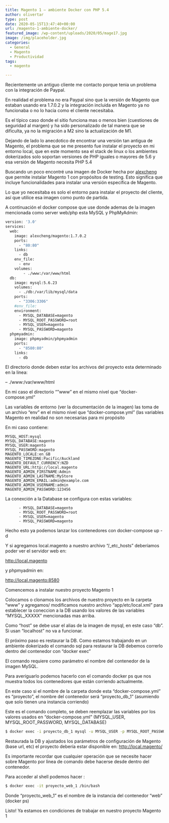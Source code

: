 ```yaml
---
title: Magento 1 – ambiente Docker con PHP 5.4
author: olivertar
type: post
date: 2020-05-15T13:47:40+00:00
url: /magento-1-ambiente-docker/
featured_image: /wp-content/uploads/2020/05/mage17.jpg
image: /img/placeholder.jpg
categories:
  - General
  - Magento
  - Productividad
tags:
  - magento

---
```

Recientemente un antiguo cliente me contacto porque tenia un problema con la integración de Paypal.

En realidad el problema no era Paypal sino que la versión de Magento que estaban usando era 1.7.0.2 y la integración incluida en Magento ya no funcionaba o no lo hacia como el cliente necesitaba.

Es el típico caso donde el sitio funciona mas o menos bien (cuestiones de seguridad al margen) y ha sido personalizado de tal manera que se dificulta, ya no la migración a M2 sino la actualización de M1.

Dejando de lado lo anecdotico de encontrar una versión tan antigua de Magento, el problema que se me presento fue instalar el proyecto en mi entorno local, que en este momento sea el stack de linux o los ambientes dokerizados solo soportan versiones de PHP iguales o mayores de 5.6 y esa versión de Magento necesita PHP 5.4

Buscando un poco encontré una imagen de Docker hecha por [alexcheng](https://hub.docker.com/r/alexcheng/magento/) que permite instalar Magento 1 con propósitos de testing. Esto significa que incluye funcionalidades para instalar una versión especifica de Magento.

Lo que yo necesitaba es solo el entorno para instalar el proyecto del cliente, así que utilice esa imagen como punto de partida.

A continuación el docker compose que use donde ademas de la imagen mencionada como server web/php esta MySQL y PhpMyAdmin:

```dockerfile
version: '3.0'
services:
  web:
    image: alexcheng/magento:1.7.0.2
    ports:
      - "80:80"
    links:
      - db
    env_file:
      - env
    volumes:
        - ./www:/var/www/html
  db:
    image: mysql:5.6.23
    volumes:
      - ./db:/var/lib/mysql/data
    ports:
      - "3306:3306"
    #env_file:
    environment:
      - MYSQL_DATABASE=magento
      - MYSQL_ROOT_PASSWORD=root
      - MYSQL_USER=magento
      - MYSQL_PASSWORD=magento
  phpmyadmin:
    image: phpmyadmin/phpmyadmin
    ports:
      - "8580:80"
    links:
      - db
```

El directorio donde deben estar los archivos del proyecto esta determinado en la linea:

&#8211; ./www:/var/www/html

En mi caso el directorio “”www” en el mismo nivel que “docker-compose.yml”

Las variables de entorno (ver la documentación de la imagen) las toma de un archivo “env” en el mismo nivel que “docker-compose.yml” (las variables Magento en realidad no son necesarias para mi propósito

En mi caso contiene:

```
MYSQL_HOST:mysql
MYSQL_DATABASE:magento
MYSQL_USER:magento
MYSQL_PASSWORD:magento
MAGENTO_LOCALE:en_GB
MAGENTO_TIMEZONE:Pacific/Auckland
MAGENTO_DEFAULT_CURRENCY:NZD
MAGENTO_URL:http://local.magento
MAGENTO_ADMIN_FIRSTNAME:Admin
MAGENTO_ADMIN_LASTNAME:MyStore
MAGENTO_ADMIN_EMAIL:admin@example.com
MAGENTO_ADMIN_USERNAME:admin
MAGENTO_ADMIN_PASSWORD:123456
```

La conexción a la Database se configura con estas variables:

```
      - MYSQL_DATABASE=magento
      - MYSQL_ROOT_PASSWORD=root
      - MYSQL_USER=magento
      - MYSQL_PASSWORD=magento
```

Hecho esto ya podemos lanzar los contenedores con docker-compose up -d

Y si agregamos local.magento a nuestro archivo “/_etc_hosts” deberíamos poder ver el servidor web en:

<http://local.magento>

y phpmyadmin en:

<http://local.magento:8580>

Comencemos a instalar nuestro proyecto Magento 1

Colocamos o clonamos los archivos de nuestro proyecto en la carpeta “www” y agregamos/ modificamos nuestro archivo “app/etc/local.xml” para establecer la coneccion a la DB usando los valores de las variables “MYSQL_XXXXX” mencionadas mas arriba.

Como “host” se debe usar el alias de la imagen de mysql, en este caso “db”. Si usan “localhost” no va a funcionar.

El próximo paso es restaurar la DB. Como estamos trabajando en un ambiente dokerizado el comando sql para restaurar la DB debemos correrlo dentro del contenedor con “docker exec”

El comando requiere como parámetro el nombre del contenedor de la imagen MySQL. 

Para averiguarlo podemos hacerlo con el comando docker ps que nos muestra todos los contenedores que están corriendo actualmente.

En este caso si el nombre de la carpeta donde esta “docker-compose.yml” es “proyecto”, el nombre del contenedor será “proyecto\_db\_1” (asumiendo que solo tienen una instancia corriendo)

Este es el comando completo, se deben reemplazar las variables por los valores usados en “docker-compose.yml” (MYSQL\_USER, MYSQL\_ROOT\_PASSWORD, MYSQL\_DATABASE)

```bash
$ docker exec -i proyecto_db_1 mysql -u MYSQL_USER -p MYSQL_ROOT_PASSWORD --database= MYSQL_DATABASE &lt; www/dump_proyecto.sql
```

Restaurada la DB y ajustados los parámetros de configuración de Magento (base url, etc) el proyecto debería estar disponible en: http://local.magento/

Es importante recordar que cualquier operación que se necesite hacer sobre Magento por linea de comando debe hacerse desde dentro del contenedor.

Para acceder al shell podemos hacer :

```bash
$ docker exec -it proyecto_web_1 /bin/bash
```

Donde “proyecto\_web\_1” es el nombre de la instancia del contenedor “web” (docker ps)

Listo! Ya estamos en condiciones de trabajar en nuestro proyecto Magento 1
